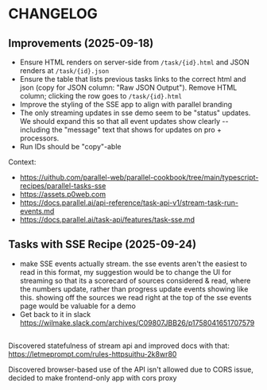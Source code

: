 # CHANGELOG

## Improvements (2025-09-18)

- Ensure HTML renders on server-side from `/task/{id}.html` and JSON renders at `/task/{id}.json`
- Ensure the table that lists previous tasks links to the correct html and json (copy for JSON column: "Raw JSON Output"). Remove HTML column; clicking the row goes to `/task/{id}.html`
- Improve the styling of the SSE app to align with parallel branding
- The only streaming updates in sse demo seem to be "status" updates. We should expand this so that all event updates show clearly -- including the "message" text that shows for updates on pro + processors.
- Run IDs should be "copy"-able

Context:

- https://uithub.com/parallel-web/parallel-cookbook/tree/main/typescript-recipes/parallel-tasks-sse
- https://assets.p0web.com
- https://docs.parallel.ai/api-reference/task-api-v1/stream-task-run-events.md
- https://docs.parallel.ai/task-api/features/task-sse.md

## Tasks with SSE Recipe (2025-09-24)

- make SSE events actually stream. the sse events aren't the easiest to read in this format, my suggestion would be to change the UI for streaming so that its a scorecard of sources considered & read, where the numbers update, rather than progress update events showing like this. showing off the sources we read right at the top of the sse events page would be valuable for a demo
- Get back to it in slack https://wilmake.slack.com/archives/C09807JBB26/p1758041651707579

##

Discovered statefulness of stream api and improved docs with that: https://letmeprompt.com/rules-httpsuithu-2k8wr80

Discovered browser-based use of the API isn't allowed due to CORS issue, decided to make frontend-only app with cors proxy
